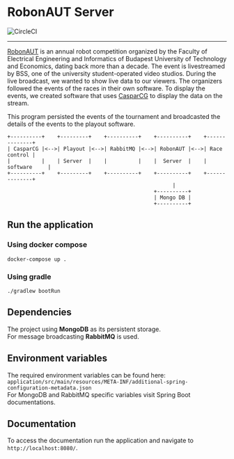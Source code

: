 # RobonAUT Server
![CircleCI](https://circleci.com/gh/BSStudio/robonaut-server/tree/main.svg?style=svg)
***
[RobonAUT](http://robonaut.aut.bme.hu/) is an annual robot competition organized by the Faculty of Electrical Engineering and Informatics of Budapest University of Technology and Economics, dating back more than a decade.
The event is livestreamed by BSS, one of the university student-operated video studios.
During the live broadcast, we wanted to show live data to our viewers.
The organizers followed the events of the races in their own software.
To display the events, we created software that uses [CasparCG](https://casparcg.com/) to display the data on the stream.

This program persisted the events of the tournament and broadcasted the details of the events to the playout software.

```
+----------+    +---------+    +----------+    +----------+    +--------------+
| CasparCG |<-->| Playout |<-->| RabbitMQ |<-->| RobonAUT |<-->| Race control |
|          |    | Server  |    |          |    |  Server  |    | software     |
+----------+    +---------+    +----------+    +----------+    +--------------+
                                                     |
                                               +----------+
                                               | Mongo DB |
                                               +----------+
```

## Run the application
### Using docker compose
```shell
docker-compose up .
```

### Using gradle
```shell
./gradlew bootRun
```

## Dependencies
The project using **MongoDB** as its persistent storage.  
For message broadcasting **RabbitMQ** is used.

## Environment variables
The required environment variables can be found here:  
`application/src/main/resources/META-INF/additional-spring-configuration-metadata.json`  
For MongoDB and RabbitMQ specific variables visit Spring Boot documentations.

## Documentation

To access the documentation run the application and navigate to `http://localhost:8080/`.
